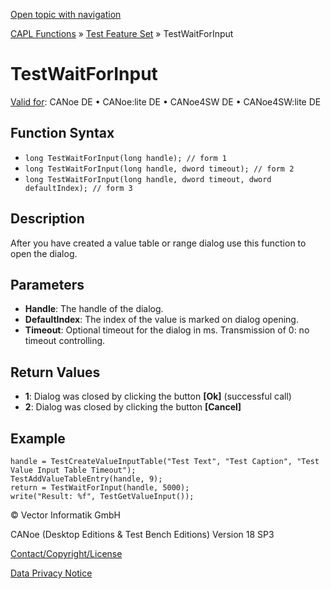 [Open topic with navigation](../../../../../CANoeDEFamily.htm#Topics/CAPLFunctions/Test/Functions/CAPLfunctionTestWaitForInput.md)

[CAPL Functions](../../CAPLfunctions.md) » [Test Feature Set](../CAPLfunctionsTFSOverview.md) » TestWaitForInput

# TestWaitForInput

[Valid for](../../../Shared/FeatureAvailability.md): CANoe DE • CANoe:lite DE • CANoe4SW DE • CANoe4SW:lite DE

## Function Syntax

- `long TestWaitForInput(long handle); // form 1`
- `long TestWaitForInput(long handle, dword timeout); // form 2`
- `long TestWaitForInput(long handle, dword timeout, dword defaultIndex); // form 3`

## Description

After you have created a value table or range dialog use this function to open the dialog.

## Parameters

- **Handle**: The handle of the dialog.
- **DefaultIndex**: The index of the value is marked on dialog opening.
- **Timeout**: Optional timeout for the dialog in ms. Transmission of 0: no timeout controlling.

## Return Values

- **1**: Dialog was closed by clicking the button **[Ok]** (successful call)
- **2**: Dialog was closed by clicking the button **[Cancel]**

## Example

```plaintext
handle = TestCreateValueInputTable("Test Text", "Test Caption", "Test Value Input Table Timeout");
TestAddValueTableEntry(handle, 9);
return = TestWaitForInput(handle, 5000);
write("Result: %f", TestGetValueInput());
```

© Vector Informatik GmbH

CANoe (Desktop Editions & Test Bench Editions) Version 18 SP3

[Contact/Copyright/License](../../../Shared/ContactCopyrightLicense.md)

[Data Privacy Notice](https://www.vector.com/int/en/company/get-info/privacy-policy/)
